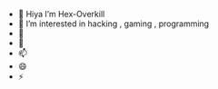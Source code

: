 - 👋 Hiya  I’m Hex-Overkill
- 👀 I’m interested in hacking , gaming , programming
- 🌱 
- 💞️ 
- 📫 
- 😄 
- ⚡ 

<!---
Hex-Overkill/Hex-Overkill is a ✨ special ✨ repository because its `README.md` (this file) appears on your GitHub profile.
You can click the Preview link to take a look at your changes.
--->
